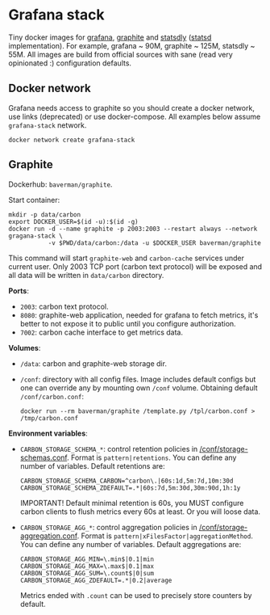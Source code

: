 # Grafana stack

Tiny docker images for [grafana], [graphite] and [statsdly] \([statsd] implementation\).
For example, grafana ~ 90M, graphite ~ 125M, statsdly ~ 55M.
All images are build from official sources with sane (read very opinionated :) configuration defaults.

[grafana]: https://grafana.com/
[graphite]: https://graphiteapp.org/
[statsdly]: https://github.com/baverman/statsdly
[statsd]: https://github.com/etsy/statsd


## Docker network

Grafana needs access to graphite so you should create a docker network, use
links (deprecated) or use docker-compose. All examples below assume
`grafana-stack` network.

    docker network create grafana-stack


## Graphite

Dockerhub: `baverman/graphite`.

Start container:

    mkdir -p data/carbon
    export DOCKER_USER=$(id -u):$(id -g)
    docker run -d --name graphite -p 2003:2003 --restart always --network gragana-stack \
               -v $PWD/data/carbon:/data -u $DOCKER_USER baverman/graphite

This command will start `graphite-web` and `carbon-cache` services under
current user. Only 2003 TCP port (carbon text protocol) will be exposed and all
data will be written in `data/carbon` directory.

**Ports**:

* `2003`: carbon text protocol.
* `8080`: graphite-web application, needed for grafana to fetch metrics, it's
  better to not expose it to public until you configure authorization.
* `7002`: carbon cache interface to get metrics data.

**Volumes**:

* `/data`: carbon and graphite-web storage dir.
* `/conf`: directory with all config files. Image includes
  default configs but one can override any by mounting own `/conf` volume.
  Obtaining default `/conf/carbon.conf`:

      docker run --rm baverman/graphite /template.py /tpl/carbon.conf > /tmp/carbon.conf

**Environment variables**:

* `CARBON_STORAGE_SCHEMA_*`: control retention policies in [/conf/storage-schemas.conf].
  Format is `pattern|retentions`. You can define any number of variables.
  Default retentions are:

      CARBON_STORAGE_SCHEMA_CARBON=^carbon\.|60s:1d,5m:7d,10m:30d
      CARBON_STORAGE_SCHEMA_ZDEFAULT=.*|60s:7d,5m:30d,30m:90d,1h:1y

  IMPORTANT! Default minimal retention is 60s, you MUST configure carbon clients to
  flush metrics every 60s at least. Or you will loose data.

* `CARBON_STORAGE_AGG_*`: control aggregation policies in [/conf/storage-aggregation.conf].
  Format is `pattern|xFilesFactor|aggregationMethod`. You can define any number of variables.
  Default aggregations are:

      CARBON_STORAGE_AGG_MIN=\.min$|0.1|min
      CARBON_STORAGE_AGG_MAX=\.max$|0.1|max
      CARBON_STORAGE_AGG_SUM=\.count$|0|sum
      CARBON_STORAGE_AGG_ZDEFAULT=.*|0.2|average

  Metrics ended with `.count` can be used to precisely store counters by default.

[/conf/storage-schemas.conf]: http://graphite.readthedocs.io/en/latest/config-carbon.html#storage-schemas-conf
[/conf/storage-aggregation.conf]: http://graphite.readthedocs.io/en/latest/config-carbon.html#storage-aggregation-conf
